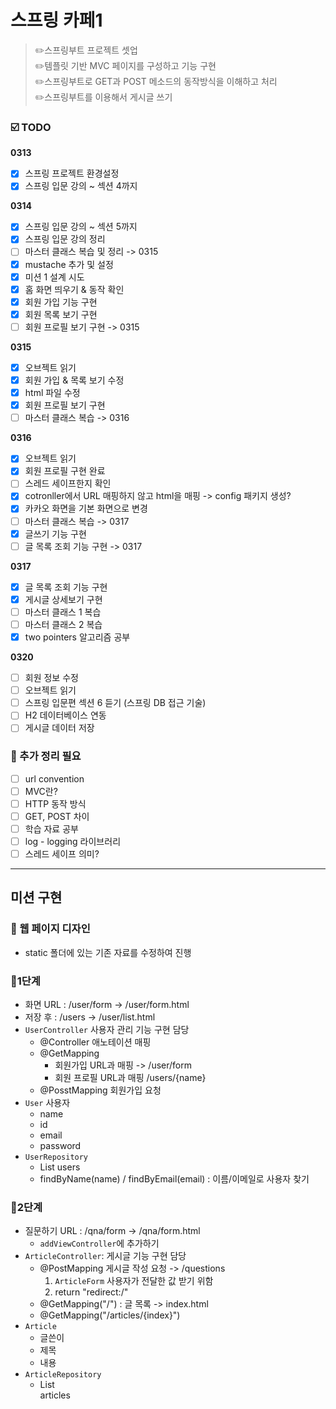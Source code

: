 # 스프링 카페1
> ✏️스프링부트 프로젝트 셋업     
> ✏️템플릿 기반 MVC 페이지를 구성하고 기능 구현   
> ✏️스프링부트로 GET과 POST 메소드의 동작방식을 이해하고 처리   
> ✏️스프링부트를 이용해서 게시글 쓰기
### ☑️ TODO   
**0313**
- [x] 스프링 프로젝트 환경설정 
- [x] 스프링 입문 강의 ~ 섹션 4까지 

**0314**
- [x] 스프링 입문 강의 ~ 섹션 5까지  
- [x] 스프링 입문 강의 정리 
- [ ] 마스터 클래스 복습 및 정리 -> 0315
- [x] mustache 추가 및 설정
- [x] 미션 1 설계 시도
- [x] 홈 화면 띄우기 & 동작 확인
- [x] 회원 가입 기능 구현
- [x] 회원 목록 보기 구현
- [ ] 회원 프로필 보기 구현 -> 0315

**0315**
- [x] 오브젝트 읽기
- [x] 회원 가입 & 목록 보기 수정
- [x] html 파일 수정
- [x] 회원 프로필 보기 구현
- [ ] 마스터 클래스 복습 -> 0316

**0316**
- [x] 오브젝트 읽기
- [x] 회원 프로필 구현 완료
- [ ] 스레드 세이프한지 확인 
- [x] cotronller에서 URL 매핑하지 않고 html을 매핑 -> config 패키지 생성? 
- [x] 카카오 화면을 기본 화면으로 변경 
- [ ] 마스터 클래스 복습 -> 0317 
- [x] 글쓰기 기능 구현
- [ ] 글 목록 조회 기능 구현 -> 0317

**0317**
- [x] 글 목록 조회 기능 구현
- [x] 게시글 상세보기 구현
- [ ] 마스터 클래스 1 복습
- [ ] 마스터 클래스 2 복습 
- [x] two pointers 알고리즘 공부 

**0320**
- [ ] 회원 정보 수정
- [ ] 오브젝트 읽기
- [ ] 스프링 입문편 섹션 6 듣기 (스프링 DB 접근 기술)
- [ ] H2 데이터베이스 연동
- [ ] 게시글 데이터 저장 

### 📝 추가 정리 필요
- [ ] url convention 
- [ ] MVC란?
- [ ] HTTP 동작 방식
- [ ] GET, POST 차이 
- [ ] 학습 자료 공부
- [ ] log - logging 라이브러리
- [ ] 스레드 세이프 의미? 

***
## 미션 구현
### 📌 웹 페이지 디자인
* static 폴더에 있는 기존 자료를 수정하여 진행
### 📌1단계
* 화면 URL : /user/form -> /user/form.html
* 저장 후 : /users -> /user/list.html
* `UserController` 사용자 관리 기능 구현 담당
  * @Controller 애노테이션 매핑
  * @GetMapping 
    * 회원가입 URL과 매핑 -> /user/form
    * 회원 프로필 URL과 매핑 /users/{name}
  * @PosstMapping 회원가입 요청 
* `User` 사용자 
  * name
  * id
  * email
  * password
* `UserRepository`
  * List<User> users 
  * findByName(name) / findByEmail(email) : 이름/이메일로 사용자 찾기

### 📌2단계
* 질문하기 URL : /qna/form -> /qna/form.html 
  * `addViewController`에 추가하기
* `ArticleController`: 게시글 기능 구현 담당
  * @PostMapping 게시글 작성 요청 -> /questions
    1. `ArticleForm` 사용자가 전달한 값 받기 위함 
    2. return "redirect:/"
  * @GetMapping("/") : 글 목록 -> index.html
  * @GetMapping("/articles/{index}") 
* `Article` 
  * 글쓴이
  * 제목
  * 내용
* `ArticleRepository` 
  * List<Article> articles